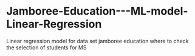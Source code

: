 # Jamboree-Education---ML-model-Linear-Regression
Linear regression model for data set jamboree education where to check the selection of students for MS
